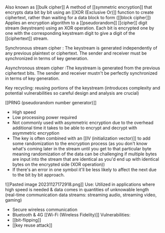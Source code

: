 Also known as [[bulk cipher]]
A method of [[symmetric encryption]] that encrypts data bit by bit using an [[XOR (Exclusive Or)]] function to create ciphertext, rather than waiting for a data block to form ([[block cipher]])
Applies an encryption algorithm to a [[pseudorandom]] [[cipher]] digit stream (keystream) using an XOR operation.
Each bit is encrypted one by one with the corresponding keystream digit to give a digit of the [[ciphertext]] stream.

Synchronous stream cipher : The keystream is generated independently of any previous plaintext or ciphertext. The sender and receiver must be synchronized in terms of key generation.

Asynchronous stream cipher :The keystream is generated from the previous ciphertext bits. The sender and receiver mustn't be perfectly synchronized in terms of key generation.

Key recycling: reusing portions of the keystream (introduces complexity and potential vulnerabilities so careful design and analysis are crucial)

[[PRNG (pseudorandom number generator)]]

- High speed
- Low processing power required
- Not commonly used with asymmetric encryption due to the overhead additional time it takes to be able to encrypt and decrypt with asymmetric encryption
- The key is often combined with an [[IV (initialization vector)]] to add some randomization to the encryption process (as you don't know what's coming later in the stream until you get to that particular byte meaning randomization of the data can be challenging if multiple bytes are input into the stream that are identical as you'd end up with identical bytes on the encrypted side (XOR  operation))
- If there's an error in one symbol it'll be less likely to affect the next due to the bit by bit approach.

![[Pasted image 20231127172918.png]]
Use:
 Utilized in applications where high speed is needed & data comes in quantities of unknowable length (real-time communication data streams: streaming audio, streaming video, gaming)
 - Secure wireless communication
 - Bluetooth & 4G [[Wi-Fi (Wireless Fidelity)]]
Vulnerabilities:
 - [[bit-flipping]]
 - [[key reuse attack]]